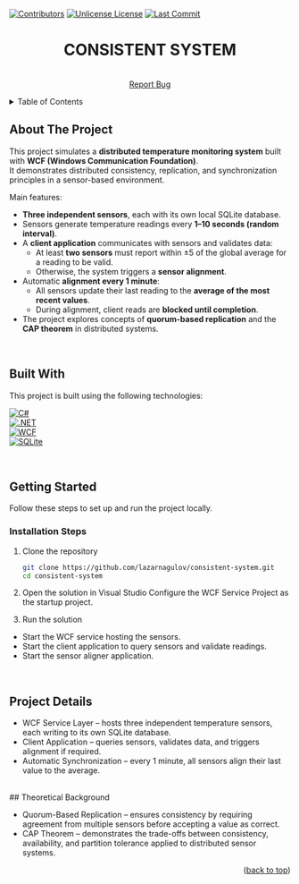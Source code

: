 <a id="readme-top"></a>

[![Contributors][contributors-shield]][contributors-url]
[![Unlicense License][license-shield]][license-url]
[![Last Commit][last-commit-shield]][last-commit-url]

<div align="center">

  <h1 align="center">CONSISTENT SYSTEM</h1>

  <p align="center">
    <br />
    <a href="https://github.com/lazarnagulov/consistent-system/issues/new?labels=bug">Report Bug</a>
  </p>
</div>

<details>
  <summary>Table of Contents</summary>
  <ol>
    <li>
      <a href="#about-the-project">About The Project</a>
      <ul>
        <li><a href="#built-with">Built With</a></li>
      </ul>
    </li>
    <li>
      <a href="#getting-started">Getting Started</a>
      <ul>
        <li><a href="#installation-steps">Installation Steps</a></li>
      </ul>
    </li>
    <li><a href="#project-details">Project Details</a></li>
    <li><a href="#theoretical-background">Theoretical Background</a></li>
  </ol>
</details>


## About The Project

This project simulates a **distributed temperature monitoring system** built with **WCF (Windows Communication Foundation)**.  
It demonstrates distributed consistency, replication, and synchronization principles in a sensor-based environment.

Main features:
- **Three independent sensors**, each with its own local SQLite database.
- Sensors generate temperature readings every **1–10 seconds (random interval)**.
- A **client application** communicates with sensors and validates data:
  - At least **two sensors** must report within ±5 of the global average for a reading to be valid.
  - Otherwise, the system triggers a **sensor alignment**.
- Automatic **alignment every 1 minute**:
  - All sensors update their last reading to the **average of the most recent values**.
  - During alignment, client reads are **blocked until completion**.
- The project explores concepts of **quorum-based replication** and the **CAP theorem** in distributed systems.

<br/>

## Built With

This project is built using the following technologies:

[![C#][CSharp-img]][CSharp-url]  
[![.NET][DotNet-img]][DotNet-url]  
[![WCF][WCF-img]][WCF-url]  
[![SQLite][SQLite-img]][SQLite-url]  

</br>

## Getting Started

Follow these steps to set up and run the project locally.

### Installation Steps

1. Clone the repository
   ```sh
   git clone https://github.com/lazarnagulov/consistent-system.git
   cd consistent-system
   ```
2. Open the solution in Visual Studio
Configure the WCF Service Project as the startup project.

3. Run the solution

- Start the WCF service hosting the sensors.
- Start the client application to query sensors and validate readings.
- Start the sensor aligner application.

</br>

## Project Details

- WCF Service Layer – hosts three independent temperature sensors, each writing to its own SQLite database.
- Client Application – queries sensors, validates data, and triggers alignment if required.
- Automatic Synchronization – every 1 minute, all sensors align their last value to the average.
</br>
## Theoretical Background

- Quorum-Based Replication – ensures consistency by requiring agreement from multiple sensors before accepting a value as correct.
- CAP Theorem – demonstrates the trade-offs between consistency, availability, and partition tolerance applied to distributed sensor systems.

<p align="right">(<a href="#readme-top">back to top</a>)</p>

[CSharp-img]: https://img.shields.io/badge/C%23-239120?logo=csharp&logoColor=white
[CSharp-url]: https://learn.microsoft.com/en-us/dotnet/csharp/

[DotNet-img]: https://img.shields.io/badge/.NET-512BD4?logo=dotnet&logoColor=white
[DotNet-url]: https://dotnet.microsoft.com/

[WCF-img]: https://img.shields.io/badge/WCF-Windows%20Communication%20Foundation-0078D4?logo=windows&logoColor=white
[WCF-url]: https://learn.microsoft.com/en-us/dotnet/framework/wcf/

[SQLite-img]: https://img.shields.io/badge/Database-SQLite-003B57?logo=sqlite&logoColor=white
[SQLite-url]: https://www.sqlite.org/

[contributors-shield]: https://img.shields.io/github/contributors/lazarnagulov/consistent-system.svg?style=for-the-badge
[contributors-url]: https://github.com/lazarnagulov/consistent-system/graphs/contributors
[license-shield]: https://img.shields.io/github/license/lazarnagulov/consistent-system.svg?style=for-the-badge
[license-url]: https://github.com/lazarnagulov/consistent-system/blob/main/LICENSE
[last-commit-shield]: https://img.shields.io/github/last-commit/lazarnagulov/consistent-system?style=for-the-badge
[last-commit-url]: https://github.com/lazarnagulov/consistent-system/commits/main
